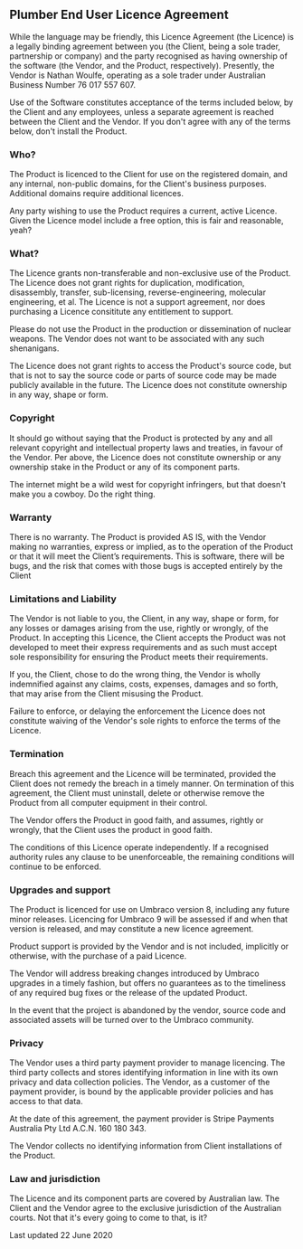 ## Plumber End User Licence Agreement

While the language may be friendly, this Licence Agreement (the Licence) is a legally binding agreement between you (the Client, being a sole trader, partnership or company) and the party recognised as having ownership of the software (the Vendor, and the Product, respectively). Presently, the Vendor is Nathan Woulfe, operating as a sole trader under Australian Business Number 76 017 557 607.

Use of the Software constitutes acceptance of the terms included below, by the Client and any employees, unless a separate agreement is reached between the Client and the Vendor. If you don't agree with any of the terms below, don't install the Product.

### Who?

The Product is licenced to the Client for use on the registered domain, and any internal, non-public domains, for the Client's business purposes. Additional domains require additional licences.

Any party wishing to use the Product requires a current, active Licence. Given the Licence model include a free option, this is fair and reasonable, yeah?

### What?

The Licence grants non-transferable and non-exclusive use of the Product. The Licence does not grant rights for duplication, modification, disassembly, transfer, sub-licensing, reverse-engineering, molecular engineering, et al. The Licence is not a support agreement, nor does purchasing a Licence consititute any entitlement to support.

Please do not use the Product in the production or dissemination of nuclear weapons. The Vendor does not want to be associated with any such shenanigans.

The Licence does not grant rights to access the Product's source code, but that is not to say the source code or parts of source code may be made publicly available in the future. The Licence does not constitute ownership in any way, shape or form.

### Copyright

It should go without saying that the Product is protected by any and all relevant copyright and intellectual property laws and treaties, in favour of the Vendor. Per above, the Licence does not constitute ownership or any ownership stake in the Product or any of its component parts.

The internet might be a wild west for copyright infringers, but that doesn't make you a cowboy. Do the right thing.

### Warranty

There is no warranty. The Product is provided AS IS, with the Vendor making no warranties, express or implied, as to the operation of the Product or that it will meet the Client’s requirements. This is software, there will be bugs, and the risk that comes with those bugs is accepted entirely by the Client

### Limitations and Liability

The Vendor is not liable to you, the Client, in any way, shape or form, for any losses or damages arising from the use, rightly or wrongly, of the Product. In accepting this Licence, the Client accepts the Product was not developed to meet their express requirements and as such must accept sole responsibility for ensuring the Product meets their requirements.

If you, the Client, chose to do the wrong thing, the Vendor is wholly indemnified against any claims, costs, expenses, damages and so forth, that may arise from the Client misusing the Product.

Failure to enforce, or delaying the enforcement the Licence does not constitute waiving of the Vendor's sole rights to enforce the terms of the Licence.

### Termination

Breach this agreement and the Licence will be terminated, provided the Client does not remedy the breach in a timely manner. On termination of this agreement, the Client must uninstall, delete or otherwise remove the Product from all computer equipment in their control.

The Vendor offers the Product in good faith, and assumes, rightly or wrongly, that the Client uses the product in good faith.

The conditions of this Licence operate independently. If a recognised authority rules any clause to be unenforceable, the remaining conditions will continue to be enforced.

### Upgrades and support

The Product is licenced for use on Umbraco version 8, including any future minor releases. Licencing for Umbraco 9 will be assessed if and when that version is released, and may constitute a new licence agreement.

Product support is provided by the Vendor and is not included, implicitly or otherwise, with the purchase of a paid Licence.

The Vendor will address breaking changes introduced by Umbraco upgrades in a timely fashion, but offers no guarantees as to the timeliness of any required bug fixes or the release of the updated Product.

In the event that the project is abandoned by the vendor, source code and associated assets will be turned over to the Umbraco community.

### Privacy

The Vendor uses a third party payment provider to manage licencing. The third party collects and stores identifying information in line with its own privacy and data collection policies. The Vendor, as a customer of the payment provider, is bound by the applicable provider policies and has access to that data.

At the date of this agreement, the payment provider is Stripe Payments Australia Pty Ltd A.C.N. 160 180 343.

The Vendor collects no identifying information from Client installations of the Product.

### Law and jurisdiction

The Licence and its component parts are covered by Australian law. The Client and the Vendor agree to the exclusive jurisdiction of the Australian courts. Not that it's every going to come to that, is it?

Last updated 22 June 2020
